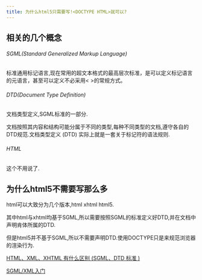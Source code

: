 ```yaml
---
title: 为什么html5只需要写!<DOCTYPE HTML>就可以?
---
```


## 相关的几个概念

###### SGML(Standard Generalized Markup Language)

标准通用标记语言,现在常用的超文本格式的最高层次标准，是可以定义标记语言的元语言，甚至可以定义不必采用< >的常规方式。

###### DTD(Document Type Definition)

文档类型定义,SGML标准的一部分.

文档按照其内容和结构可能分属于不同的类型,每种不同类型的文档,遵守各自的DTD规范.文档类型定义 (DTD) 实际上就是一套关于标记符的语法规则.

###### HTML

这个不用说了.

## 为什么html5不需要写那么多

html可以大致分为几个版本,html xhtml html5.

其中html与xhtml均基于SGML,所以需要按照SGML的标准定义好DTD,并在文档中声明肯体所属的DTD.

但是html5并不基于SGML,所以不需要声明DTD.使用DOCTYPE只是来规范浏览器的渲染行为.

[HTML、XML、XHTML 有什么区别 (SGML、DTD 标准 )](https://blog.csdn.net/weixin_41796631/article/details/89371356)

[SGML/XML入门](http://www.worldhello.net/doc/docbook_howto/ar01s04s01.html)